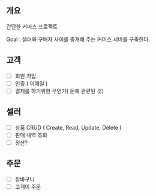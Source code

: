 ## 개요
간단한 커머스 프로젝트

Goal : 셀러와 구매자 사이를 중개해 주는 커머스 서버를 구축한다.

## 고객
- [ ]  회원 가입
- [ ]  인증 ( 이메일 ) 
- [ ]  결제를 하기위한 무언가( 돈에 관련된 것)

## 셀러
- [ ]  상품 CRUD ( Create, Read, Update, Delete )
- [ ]  판매 내역 조회
- [ ]  정산?
  
## 주문
- [ ]  장바구니
- [ ]  고객이 주문
